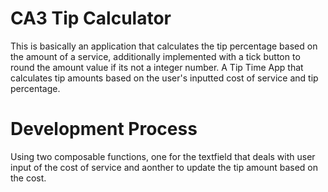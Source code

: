 # CA3 Tip Calculator

This is basically an application that calculates the tip percentage based on the amount of a service, additionally implemented with a tick button to round the amount value if its not a integer number.
A Tip Time App that calculates tip amounts based on the user's inputted cost of service and tip percentage.
# Development Process

Using two composable functions, one for the textfield that deals with user input of the cost of service
and aonther to update the tip amount based on the cost. 
